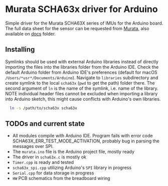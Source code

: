 # Murata SCHA63x driver for Arduino

Simple driver for the Murata SCHA63X series of IMUs for the Arduino board. The full data sheet for the sensor can be requested from [Murata](https://www.murata.com/en-global/products/sensor/gyro/overview/lineup/scha63t), also available on [docs](docs/murata/SCHA63T-K03-Datasheet-Full.pdf) folder. 

## Installing

Symlinks should be used with external Arduino libraries instead of directly importing the files into the libraries folder from the Arduino IDE. Check the default Arduino folder from Arduino IDE's preferences (default for macOS  `/Users/*usr*/Documents/Arduino`). Navigate to `libraries` subdirectory and create symlink to the local `scha63x` (`pwd` to get the path) folder there. The second argument of `ln` is the name of the symlink, i.e. name of the library. NOTE individual header files cannot be excluded when importing a library into Arduino sketch, this might cause conflicts with Arduino's own libraries.  

```bash
  ln -s /path/to/scha63x scha63x
```

## TODOs and current state

* All modules compile with Arduino IDE. Program fails with error code SCHA63X_ERR_TEST_MODE_ACTIVATION, probably bug in parsing the messages over SPI. 
* The `murata.ino` file is the Arduino project file, mostly ready
* The driver in `scha63x.c` is mostly ok
* `Timer.cpp` is ready and tested
* `scha63x_spi.cpp` utilizing Arduino's `SPI` library in progress
* `Serial.cpp` for data storage in progress
* `HW` PCB schematics from the breadboard wiring 
